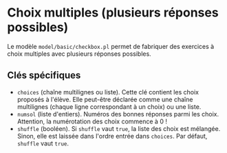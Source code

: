 # Choix multiples (plusieurs réponses possibles)

Le modèle `model/basic/checkbox.pl` permet de fabriquer des exercices à choix multiples avec plusieurs réponses possibles.

## Clés spécifiques
* `choices` (chaîne multilignes ou liste). Cette clé contient les choix proposés à l'élève. Elle peut-être déclarée comme une chaîne multilignes (chaque ligne correspondant à un choix) ou une liste.
* `numsol` (liste d'entiers). Numéros des bonnes réponses parmi les choix. Attention, la numérotation des choix commence à 0 !
* `shuffle` (booléen). Si `shuffle` vaut `true`, la liste des choix est mélangée. Sinon, elle est laissée dans l'ordre entrée dans `choices`. Par défaut, `shuffle` vaut `true`.
